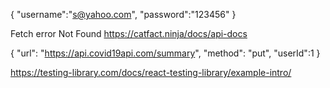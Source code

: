

 {
 "username":"s@yahoo.com",
 "password":"123456"
}

Fetch error
Not Found https://catfact.ninja/docs/api-docs


{
  "url": "https://api.covid19api.com/summary",
  "method": "put",
  "userId":1
}

https://testing-library.com/docs/react-testing-library/example-intro/